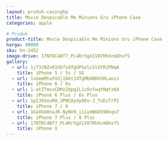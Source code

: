 ```yaml
---
layout: produk-casinghp
title: Movie Despicable Me Minions Gru iPhone Case
categories: apple

# Produk
product-title: Movie Despicable Me Minions Gru iPhone Case
harga: 90000
sku: hn-2452
image-drive: 17NTRC4Bf7_PL4Rr5gX1V87RhXcmDhxfS
gallery:
  - url: 1jf3JNZvO1UEfzQfgUPGolcSlXYRJPNqA
    title: iPhone 5 / 5s / SE
  - url: 1xUemMtoFU3jIAktJ4TgMbHBDXSRLaozs
    title: iPhone 6 / 6s
  - url: 1-atZTmcuCDMzZdpgIL1cOsfwqtNqYz6A
    title: iPhone 6 Plus / 6s Plus
  - url: 1p2JOSeuRH_3PNC8ydy0Eo-J_TuDiTrP2
    title: iPhone 7 / 8
  - url: 1GaVGm8naJR-NyNX9_i1iumBmD590nqo7
    title: iPhone 7 Plus / 8 Plus
  - url: 17NTRC4Bf7_PL4Rr5gX1V87RhXcmDhxfS
    title: iPhone X
---
```

